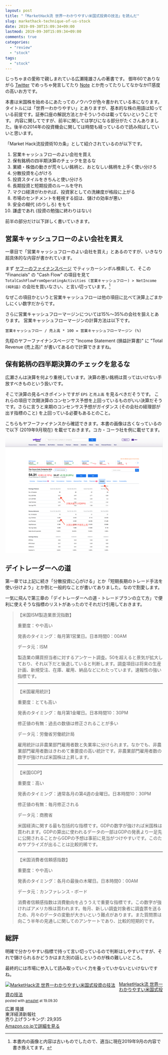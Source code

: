 ```yaml
---
layout: post
title: "「MarketHack流 世界一わかりやすい米国式投資の技法」を読んだ"
slug: markethack-technique-of-us-stock
date: 2019-09-30T15:09:34+09:00
lastmod: 2019-09-30T15:09:34+09:00
comments: true
categories:
  - "review"
  - "stock"
tags:
  - "stock"
---
```


じっちゃまの愛称で親しまれている広瀬隆雄さんの著書です。
御年60でありながら [Twitter](https://twitter.com/hirosetakao?lang=ja) でめっちゃ発言してたり [Note](https://note.mu/hirosetakao) とか売ってたりしてなかなかIT感度の高いお方です。

本書は米国株を始めるにあたってのノウハウが色々書かれている本になります。タイトルには「世界一わかりやすい」とありますが、基本的な株の用語は知っている前提です。証券口座の解説方法とかそういうのは載ってないということです。
内容に関してですが、前半に関しては学びになる部分がたくさんありました。後半の2014年の投資機会に関しては時間も経っているので読み飛ばしていいと思います。

「Market Hack流投資術10カ条」として紹介されているのが以下です。

1. 営業キャッシュフローのよい会社を買え
2. 保有銘柄の四半期決算のチェックを怠るな
3. 業績・株価の動きが荒々しい銘柄と、おとなしい銘柄を上手く使い分けろ
4. 分散投資を心がけろ
5. 投資スタイルをきちんと使い分けろ
6. 長期投資と短期投資のルールを守れ
7. マクロ経済がわかれば、投資家としての洗練度が格段に上がる
8. 市場のセンチメントを軽視する奴は、儲けの効率が悪い
9. 安全の糊代 (のりしろ) をもて
10. 謙虚であれ (投資の勉強に終わりはない)

前半の部分だけ以下詳しく書いていきます。

## 営業キャッシュフローのよい会社を買え
一章目で「営業キャッシュフローのよい会社を買え」とあるのですが、いきなり超具体的な内容が書かれています。

まず [ヤフーのファイナンスページ](https://finance.yahoo.com/) でティッカーシンボル検索して、そこの "Financials" の "Cash Flow" の項目を見て `TotalCashFlowFromOperatingActivities (営業キャッシュフロー) > NetIncome (純利益)` の会社を買いなさい、と言い切っています。[^1]

なぜこの項目かというと営業キャッシュフローは他の項目に比べて決算上ごまかしにくい数字だからです。

さらに営業キャッシュフローマージンについては15%〜35%の会社を狙えとあります。
営業キャッシュフローマージンの計算方法は以下です。

`営業キャッシュフロー / 売上高 * 100 = 営業キャッシュフローマージン (%)`

先程のヤフーファイナンスページで "Income Statement (損益計算書)" に "Total Revenue (売上高)" が書いてあるので計算できますね。

## 保有銘柄の四半期決算のチェックを怠るな
広瀬さんは決算を何より重視しています。決算の悪い銘柄は買ってはいけない手放すべきものという扱いです。

そこで決算の見るべきポイントですが `EPS` と`売上高` を見るべきだそうです。
これらの項目で次期決算のコンセンサス予想を上回っているものがいい決算だそうです。さらに言うと来期のコンセンサス予想がガイダンス (その会社の経理部が出す指標のこと) を上回っている必要もあるとのこと。

こちらもヤフーファイナンスから確認できます。本書の画像は古くなっているので以下 (2019年9月現在) を載せておきます。コカ・コーラ社を例に載せてます。

![yahoo_eps](/images/2019/09/yahoo_eps.png)

## デイトレーダーへの道
第一章では上記に続き「分散投資に心がける」とか「短期長期のトレード手法を使い分けよう」とか割と一般的なことが書いてありました。なので割愛します。

一気に飛んで第三章の「デイトレーダーへの道 - トレードプランの立て方」で便利に使えそうな指標のリストがあったのでそれだけ引用しておきます。

> 【米国ISM製造業景況指数】
>
> 重要度：やや高い
>
> 発表のタイミング：毎月第1営業日。日本時間0：00AM
>
> データ元：ISM
>
> 製造業の購買担当者に対するアンケート調査。50を超えると景気が拡大しており、それ以下だと後退していると判断します。調査項目は将来の生産計画、新規受注、在庫、雇用、納品などにわたっています。速報性の強い指標です。
>
> ----
>
> 【米国雇用統計】
>
> 重要度：とても高い
>
> 発表のタイミング：毎月第1金曜日。日本時間10：30PM
>
> 修正値の有無：過去の数値は修正されることが多い
>
> データ元：労働省労働統計局
>
> 雇用統計は非農業部門雇用者数と失業率に分けられます。なかでも、非農業部門雇用者数はきわめて重要度の高い統計です。非農業部門雇用者数の数字が強ければ米国株は上昇します。
>
> ----
>
> 【米国GDP】
>
> 重要度：高い
>
> 発表のタイミング：通常各月の第4週の金曜日。日本時間10：30PM
>
> 修正値の有無：毎月修正される
>
> データ元：商務省
>
> 米国経済に関する最も包括的な指標です。GDPの数字が強ければ米国株は買われます。GDPの算出に使われるデータの一部はGDPの発表より一足先に公開されることからGDPの予想は事前に見当がつけやすいです。このためサプライズが出ることは比較的稀です。
>
> ----
>
> 【米国消費者信頼感指数】
>
> 重要度：やや高い
>
> 発表のタイミング：各月の最後の木曜日。日本時間0：00AM
>
> データ元：カンファレンス・ボード
>
> 消費者信頼感指数は消費動向を占ううえで重要な指標です。この数字が強ければアメリカ株は買われます。毎月、新しい調査対象者に調査票を送るため、月々のデータの変動が大きいという難点があります。また質問票は向こう半年の見通しに関してのアンケートであり、比較的短期的です。

## 総評
明確で分かりやすい指標で持って言い切っているので判断はしやすいですが、それで儲けられるかどうかはまた別の話しというのが株の難しいところ。

最終的には市場に参入して読み取っていく力を養っていかないといけないですね。

[^1]: 本書内の画像と内容は古いものでしたので、適当に現在2019年9月の内容で書き換えてます。

<div class="amazlet-box" style="margin-bottom:0px;"><div class="amazlet-image" style="float:left;margin:0px 12px 1px 0px;"><a href="http://www.amazon.co.jp/exec/obidos/ASIN/4492733027/iriyaufo-22/ref=nosim/" name="amazletlink" target="_blank"><img src="https://images-fe.ssl-images-amazon.com/images/I/416H%2Bl630lL._SL160_.jpg" alt="MarketHack流 世界一わかりやすい米国式投資の技法" style="border: none;" /></a></div><div class="amazlet-info" style="line-height:120%; margin-bottom: 10px"><div class="amazlet-name" style="margin-bottom:10px;line-height:120%"><a href="http://www.amazon.co.jp/exec/obidos/ASIN/4492733027/iriyaufo-22/ref=nosim/" name="amazletlink" target="_blank">MarketHack流 世界一わかりやすい米国式投資の技法</a><div class="amazlet-powered-date" style="font-size:80%;margin-top:5px;line-height:120%">posted with <a href="http://www.amazlet.com/" title="amazlet" target="_blank">amazlet</a> at 19.09.30</div></div><div class="amazlet-detail">広瀬 隆雄 <br />東洋経済新報社 <br />売り上げランキング: 29,935<br /></div><div class="amazlet-sub-info" style="float: left;"><div class="amazlet-link" style="margin-top: 5px"><a href="http://www.amazon.co.jp/exec/obidos/ASIN/4492733027/iriyaufo-22/ref=nosim/" name="amazletlink" target="_blank">Amazon.co.jpで詳細を見る</a></div></div></div><div class="amazlet-footer" style="clear: left"></div></div>